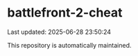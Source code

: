 # battlefront-2-cheat

Last updated: 2025-06-28 23:50:24

This repository is automatically maintained.
